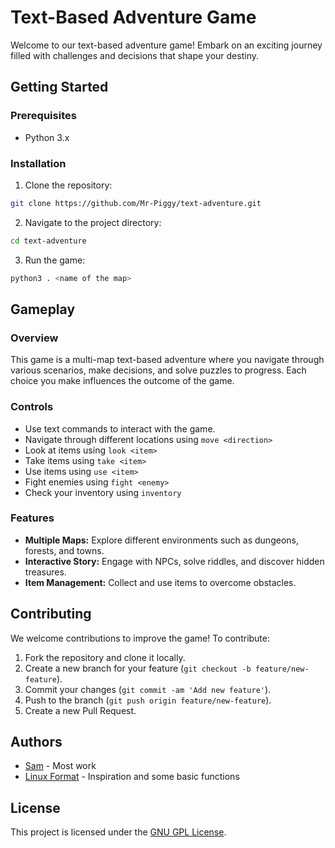 # Text-Based Adventure Game

Welcome to our text-based adventure game! Embark on an exciting journey filled with challenges and decisions that shape your destiny.

## Getting Started

### Prerequisites
- Python 3.x

### Installation
1. Clone the repository:
```bash
git clone https://github.com/Mr-Piggy/text-adventure.git
```
2. Navigate to the project directory:
```bash
cd text-adventure
```
3. Run the game:
```bash
python3 . <name of the map>
```


## Gameplay

### Overview
This game is a multi-map text-based adventure where you navigate through various scenarios, make decisions, and solve puzzles to progress. Each choice you make influences the outcome of the game.

### Controls
- Use text commands to interact with the game.
- Navigate through different locations using `move <direction>`
- Look at items using `look <item>`
- Take items using `take <item>`
- Use items using `use <item>`
- Fight enemies using `fight <enemy>`
- Check your inventory using `inventory`

### Features
- **Multiple Maps:** Explore different environments such as dungeons, forests, and towns.
- **Interactive Story:** Engage with NPCs, solve riddles, and discover hidden treasures.
- **Item Management:** Collect and use items to overcome obstacles.

## Contributing
We welcome contributions to improve the game! To contribute:
1. Fork the repository and clone it locally.
2. Create a new branch for your feature (`git checkout -b feature/new-feature`).
3. Commit your changes (`git commit -am 'Add new feature'`).
4. Push to the branch (`git push origin feature/new-feature`).
5. Create a new Pull Request.

## Authors

- [Sam](https://github.com/Mr-Piggy) - Most work
- [Linux Format](https://linuxformat.com) - Inspiration and some basic functions

## License

This project is licensed under the [GNU GPL License](LICENSE).
